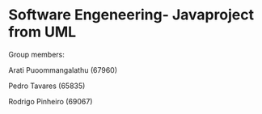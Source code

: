 # Software Engeneering- Javaproject from UML

Group members:

Arati Puoommangalathu (67960)

Pedro Tavares (65835)

Rodrigo Pinheiro (69067)
